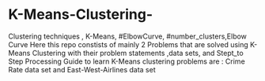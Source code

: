 # K-Means-Clustering-
Clustering techniques , K-Means, #ElbowCurve, #number_clusters,Elbow Curve
Here this repo constists of mainly 2 Problems that are solved using K-Means Clustering
with their problem statements ,data sets, and Stept_to Step Processing Guide to learn K-Means clustering 
problems are :
Crime Rate data set and East-West-Airlines data set
